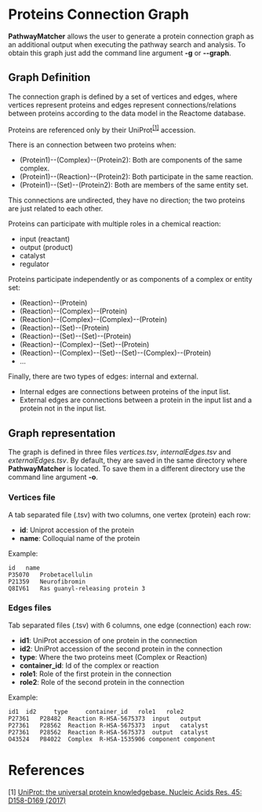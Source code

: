 # Proteins Connection Graph

__PathwayMatcher__ allows the user to generate a protein connection graph as an additional output when executing the pathway search and analysis.
To obtain this graph just add the command line argument __-g__ or __--graph__.

## Graph Definition

<p>
The connection graph is defined by a set of vertices and edges, where vertices represent proteins
and edges represent connections/relations between proteins according to the data model in the Reactome database. <br>

Proteins are referenced only by their UniProt<sup>[\[1\]](#references)</sup> accession. <br></p>

There is an connection between two proteins when:

* (Protein1)--(Complex)--(Protein2): Both are components of the same complex.
* (Protein1)--(Reaction)--(Protein2): Both participate in the same reaction.
* (Protein1)--(Set)--(Protein2): Both are members of the same entity set.

This connections are undirected, they have no direction; the two proteins are just related to each other. <br>
<p>
Proteins can participate with multiple roles in a chemical reaction: 

* input (reactant)
* output (product)
* catalyst
* regulator

Proteins participate independently or as components of a complex or entity set:

* (Reaction)--(Protein)
* (Reaction)--(Complex)--(Protein)
* (Reaction)--(Complex)--(Complex)--(Protein)
* (Reaction)--(Set)--(Protein)
* (Reaction)--(Set)--(Set)--(Protein)
* (Reaction)--(Complex)--(Set)--(Protein)
* (Reaction)--(Complex)--(Set)--(Set)--(Complex)--(Protein)
* ...
</p>

<p>
Finally, there are two types of edges: internal and external.

* Internal edges are connections between proteins of the input list. 
* External edges are connections between a protein in the input list and a protein not in the input list.
</p>

## Graph representation

The graph is defined in three files _vertices.tsv_, _internalEdges.tsv_ and _externalEdges.tsv_.
By default, they are saved in the same directory where __PathwayMatcher__ is located. To save them in a different directory use the command line argument __-o__.

### Vertices file

A tab separated file (.tsv) with two columns, one vertex (protein) each row:

* __id__: Uniprot accession of the protein
* __name__: Colloquial name of the protein

Example:
~~~~
id	 name
P35070	 Probetacellulin
P21359	 Neurofibromin
Q8IV61	 Ras guanyl-releasing protein 3
~~~~

### Edges files

Tab separated files (.tsv) with 6 columns, one edge (connection) each row:

* __id1__: UniProt accession of one protein in the connection
* __id2__: UniProt accession of the second protein in the connection
* __type__: Where the two proteins meet (Complex or Reaction)
* __container_id__: Id of the complex or reaction
* __role1__: Role of the first protein in the connection
* __role2__: Role of the second protein in the connection

Example:
~~~~
id1	 id2	 type	  container_id   role1	 role2
P27361	 P28482  Reaction R-HSA-5675373  input	 output
P27361	 P28562	 Reaction R-HSA-5675373  input	 catalyst
P27361	 P28562  Reaction R-HSA-5675373  output	 catalyst
O43524	 P84022	 Complex  R-HSA-1535906	component component
~~~~

# References
\[1\] [UniProt: the universal protein knowledgebase. Nucleic Acids Res. 45: D158-D169 (2017)](http://dx.doi.org/doi:10.1093/nar/gkw1099) <br>
